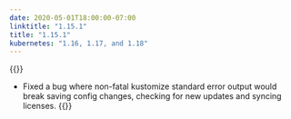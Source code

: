 ```yaml
---
date: 2020-05-01T18:00:00-07:00
linktitle: "1.15.1"
title: "1.15.1"
kubernetes: "1.16, 1.17, and 1.18"
---
```


{{<fixes>}}
* Fixed a bug where non-fatal kustomize standard error output would break saving config changes, checking for new updates and syncing licenses.
{{</fixes>}}
